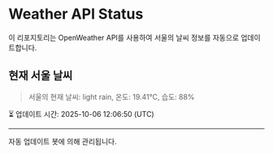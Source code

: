 
# Weather API Status

이 리포지토리는 OpenWeather API를 사용하여 서울의 날씨 정보를 자동으로 업데이트합니다.

## 현재 서울 날씨
> 서울의 현재 날씨: light rain, 온도: 19.41°C, 습도: 88%

⏳ 업데이트 시간: 2025-10-06 12:06:50 (UTC)

---
자동 업데이트 봇에 의해 관리됩니다.
